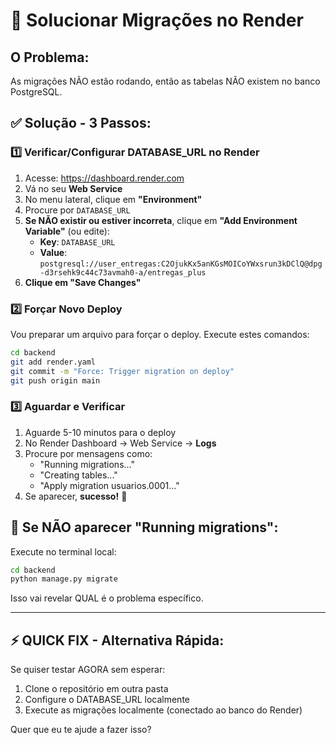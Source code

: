 # 🔧 Solucionar Migrações no Render

## O Problema:
As migrações NÃO estão rodando, então as tabelas NÃO existem no banco PostgreSQL.

## ✅ Solução - 3 Passos:

### 1️⃣ Verificar/Configurar DATABASE_URL no Render

1. Acesse: https://dashboard.render.com
2. Vá no seu **Web Service**
3. No menu lateral, clique em **"Environment"**
4. Procure por `DATABASE_URL`
5. **Se NÃO existir ou estiver incorreta**, clique em **"Add Environment Variable"** (ou edite):
   - **Key**: `DATABASE_URL`
   - **Value**: `postgresql://user_entregas:C2OjukKx5anKGsMOICoYWxsrun3kDClQ@dpg-d3rsehk9c44c73avmah0-a/entregas_plus`
6. **Clique em "Save Changes"**

### 2️⃣ Forçar Novo Deploy

Vou preparar um arquivo para forçar o deploy. Execute estes comandos:

```bash
cd backend
git add render.yaml
git commit -m "Force: Trigger migration on deploy"
git push origin main
```

### 3️⃣ Aguardar e Verificar

1. Aguarde 5-10 minutos para o deploy
2. No Render Dashboard → Web Service → **Logs**
3. Procure por mensagens como:
   - "Running migrations..."
   - "Creating tables..."
   - "Apply migration usuarios.0001..."
4. Se aparecer, **sucesso!** 🎉

## 🚨 Se NÃO aparecer "Running migrations":

Execute no terminal local:

```bash
cd backend
python manage.py migrate
```

Isso vai revelar QUAL é o problema específico.

---

## ⚡ QUICK FIX - Alternativa Rápida:

Se quiser testar AGORA sem esperar:

1. Clone o repositório em outra pasta
2. Configure o DATABASE_URL localmente
3. Execute as migrações localmente (conectado ao banco do Render)

Quer que eu te ajude a fazer isso?

